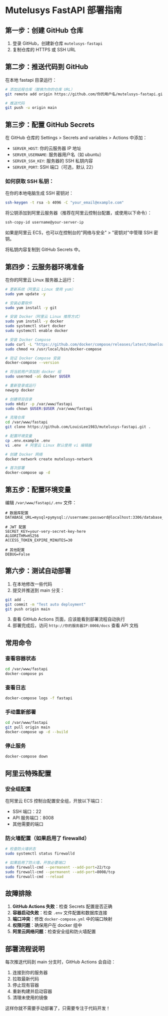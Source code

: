 # Mutelusys FastAPI 部署指南

## 第一步：创建 GitHub 仓库

1. 登录 GitHub，创建新仓库 `mutelusys-fastapi`
2. 复制仓库的 HTTPS 或 SSH URL

## 第二步：推送代码到 GitHub

在本地 fastapi 目录运行：

```bash
# 添加远程仓库（替换为你的仓库 URL）
git remote add origin https://github.com/你的用户名/mutelusys-fastapi.git

# 推送代码
git push -u origin main
```

## 第三步：配置 GitHub Secrets

在 GitHub 仓库的 Settings > Secrets and variables > Actions 中添加：

- `SERVER_HOST`: 你的云服务器 IP 地址
- `SERVER_USERNAME`: 服务器用户名（如 ubuntu）
- `SERVER_SSH_KEY`: 服务器的 SSH 私钥内容
- `SERVER_PORT`: SSH 端口（可选，默认 22）

### 如何获取 SSH 私钥：

在你的本地电脑生成 SSH 密钥对：

```bash
ssh-keygen -t rsa -b 4096 -C "your_email@example.com"
```

将公钥添加到阿里云服务器（推荐在阿里云控制台配置，或使用以下命令）：

```bash
ssh-copy-id username@your-server-ip
```

如果是阿里云 ECS，也可以在控制台的"网络与安全" > "密钥对"中管理 SSH 密钥。

将私钥内容复制到 GitHub Secrets 中。

## 第四步：云服务器环境准备

在你的阿里云 Linux 服务器上运行：

```bash
# 更新系统（阿里云 Linux 使用 yum）
sudo yum update -y

# 安装必要软件
sudo yum install -y git

# 安装 Docker（阿里云 Linux 推荐方式）
sudo yum install -y docker
sudo systemctl start docker
sudo systemctl enable docker

# 安装 Docker Compose
sudo curl -L "https://github.com/docker/compose/releases/latest/download/docker-compose-$(uname -s)-$(uname -m)" -o /usr/local/bin/docker-compose
sudo chmod +x /usr/local/bin/docker-compose

# 验证 Docker Compose 安装
docker-compose --version

# 将当前用户添加到 docker 组
sudo usermod -aG docker $USER

# 重新登录或运行
newgrp docker

# 创建项目目录
sudo mkdir -p /var/www/fastapi
sudo chown $USER:$USER /var/www/fastapi

# 克隆仓库
cd /var/www/fastapi
git clone https://github.com/LouisLee1983/mutelusys-fastapi.git .

# 配置环境变量
cp .env.example .env
vi .env  # 阿里云 Linux 默认使用 vi 编辑器

# 创建 Docker 网络
docker network create mutelusys-network

# 首次部署
docker-compose up -d
```

## 第五步：配置环境变量

编辑 `/var/www/fastapi/.env` 文件：

```env
# 数据库配置
DATABASE_URL=mysql+pymysql://username:password@localhost:3306/database_name

# JWT 配置
SECRET_KEY=your-very-secret-key-here
ALGORITHM=HS256
ACCESS_TOKEN_EXPIRE_MINUTES=30

# 其他配置
DEBUG=False
```

## 第六步：测试自动部署

1. 在本地修改一些代码
2. 提交并推送到 main 分支：

```bash
git add .
git commit -m "Test auto deployment"
git push origin main
```

3. 查看 GitHub Actions 页面，应该能看到部署流程自动执行
4. 部署完成后，访问 `http://你的服务器IP:8008/docs` 查看 API 文档

## 常用命令

### 查看容器状态
```bash
cd /var/www/fastapi
docker-compose ps
```

### 查看日志
```bash
docker-compose logs -f fastapi
```

### 手动重新部署
```bash
cd /var/www/fastapi
git pull origin main
docker-compose up -d --build
```

### 停止服务
```bash
docker-compose down
```

## 阿里云特殊配置

### 安全组配置
在阿里云 ECS 控制台配置安全组，开放以下端口：
- SSH 端口：22
- API 服务端口：8008
- 其他需要的端口

### 防火墙配置（如果启用了 firewalld）
```bash
# 检查防火墙状态
sudo systemctl status firewalld

# 如果启用了防火墙，开放必要端口
sudo firewall-cmd --permanent --add-port=22/tcp
sudo firewall-cmd --permanent --add-port=8008/tcp
sudo firewall-cmd --reload
```

## 故障排除

1. **GitHub Actions 失败**：检查 Secrets 配置是否正确
2. **容器启动失败**：检查 `.env` 文件配置和数据库连接
3. **端口冲突**：修改 `docker-compose.yml` 中的端口映射
4. **权限问题**：确保用户在 docker 组中
5. **阿里云网络问题**：检查安全组和防火墙配置

## 部署流程说明

每次推送代码到 main 分支时，GitHub Actions 会自动：

1. 连接到你的服务器
2. 拉取最新代码
3. 停止现有容器
4. 重新构建并启动容器
5. 清理未使用的镜像

这样你就不需要手动部署了，只需要专注于代码开发！ 